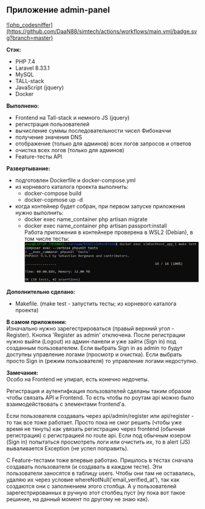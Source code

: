 <h2>Приложение admin-panel</h2>  
<a href="https://github.com/DaaN88/simtech/actions">![php_сodesniffer](https://github.com/DaaN88/simtech/actions/workflows/main.yml/badge.svg?branch=master)</a>

<b>Стэк:</b>  
 - PHP 7.4
 - Laravel 8.33.1
 - MySQL
 - TALL-stack
 - JavaScript (jquery)
 - Docker

<b>Выполнено:</b>
- Frontend на Tall-stack и немного JS (jquery)
- регистрация пользователей
- вычисление суммы последовательности чисел Фибоначчи
- получение значения DNS
- отображение (только для админов) всех логов запросов и ответов
- очистка всех логов (только для админов)
- Feature-тесты API

<b>Развертывание:</b>
- подготовлен Dockerfile и docker-compose.yml
- из корневого каталога проекта выполнить:
    - docker-compose build  
    - docker-copmose up -d  
- когда контейнер будет собран, при первом запуске приложения нужно выполнить:
    - docker exec name_container php artisan migrate  
    - docker exec name_container php artisan passport:install  
      Работа приложения в контейнере проверена в WSL2 (Debian), в том числе тесты:  
      ![img.png](img.png)
      
<b>Дополнительно сделано: </b>
 - Makefile. (make test - запустить тесты; из корневого каталога проекта)

<b>В самом приложении:</b>  
Изначально нужно зарегестрироваться (правый верхний угол - Register).
Кнопка 'Register as admin' отключена.
После регистрации нужно выйти (Logout) из админ-панели и уже зайти (Sign in) под созданным пользователем.
Если выбрать Sign in as admin то будут доступны управление логами (просмотр и очистка).
Если выбрать просто Sign in (режим пользователя) то управление логами недоступно.

<b>Замечания:</b>  
Особо на Frontend не упирал, есть конечно недочеты.  

Регистрация и аутентифкация пользователей сделаны таким образом чтобы связать API и Frontend. То есть чтобы по роутам api можно было
взаимодействовать с элементами frontend'а.  

Если пользователя создавать через api/admin/register или api/register - то так все тоже работает. Просто пока не смог решить (чтобы уже время
не тянуть) как увязать регистрацию через frontend (обычная регистрация) с регистрацией по route api.
Если под обычным юзером (Sign in) попытаться просмотреть логи или очистить их, то в alert (JS) вываливается Exception (не успел поправить).  

С Feature-тестами тоже впервые работаю. Пришлось в тестах сначала создавать пользователя (и создавать в каждом тесте). Эти пользователи
заносятся в таблицу users. Чтобы они там не оставались, удаляю их через условие whereNotNull('email_verified_at'), так как создаются они с заполнением этого столбца.
А у пользователей зарегестрированных в ручную этот столбец пуст (ну пока вот такое решиние, на данный момент по другому не знаю как).

